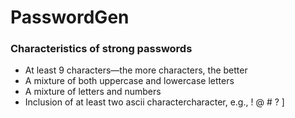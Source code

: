# PasswordGen



### Characteristics of strong passwords
- At least 9 characters—the more characters, the better
- A mixture of both uppercase and lowercase letters
- A mixture of letters and numbers
- Inclusion of at least two ascii charactercharacter, e.g., ! @ # ? ]
